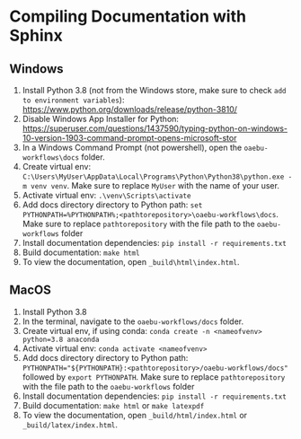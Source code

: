 # Compiling Documentation with Sphinx

## Windows
1) Install Python 3.8 (not from the Windows store, make sure to check `add to environment variables`): https://www.python.org/downloads/release/python-3810/
2) Disable Windows App Installer for Python: https://superuser.com/questions/1437590/typing-python-on-windows-10-version-1903-command-prompt-opens-microsoft-stor
3) In a Windows Command Prompt (not powershell), open the `oaebu-workflows\docs` folder. 
3) Create virtual env: `C:\Users\MyUser\AppData\Local\Programs\Python\Python38\python.exe -m venv venv`. Make sure to replace `MyUser` with the name of your user.
4) Activate virtual env: `.\venv\Scripts\activate`
5) Add docs directory directory to Python path: `set PYTHONPATH=%PYTHONPATH%;<pathtorepository>\oaebu-workflows\docs`. Make sure to replace `pathtorepository` with the file path to the `oaebu-workflows` folder
6) Install documentation dependencies: `pip install -r requirements.txt`
7) Build documentation: `make html`
8) To view the documentation, open `_build\html\index.html`.

## MacOS
1) Install Python 3.8 
3) In the terminal, navigate to the `oaebu-workflows/docs` folder. 
3) Create virtual env, if using conda: `conda create -n <nameofvenv> python=3.8 anaconda`
4) Activate virtual env: `conda activate <nameofvenv>`
5) Add docs directory directory to Python path: `PYTHONPATH="${PYTHONPATH}:<pathtorepository>/oaebu-workflows/docs"` followed by `export PYTHONPATH`. Make sure to replace `pathtorepository` with the file path to the `oaebu-workflows` folder
6) Install documentation dependencies: `pip install -r requirements.txt`
7) Build documentation: `make html` or `make latexpdf`
8) To view the documentation, open `_build/html/index.html` or `_build/latex/index.html`.
